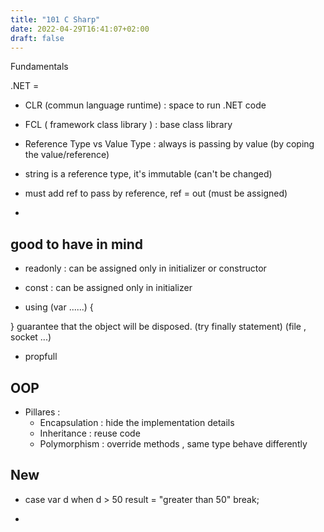```yaml
---
title: "101 C Sharp"
date: 2022-04-29T16:41:07+02:00
draft: false
---
```


Fundamentals

.NET = 
- CLR (commun language runtime) : space to run .NET code
- FCL ( framework class library ) : base class library

- Reference Type vs Value Type : 
  always is passing by value (by coping the value/reference)
- string is a reference type, it's immutable (can't be changed)

- must add ref to pass by reference, ref = out (must be assigned)

- 
## good to have in mind 

- readonly : can be assigned only in initializer or constructor
- const : can be assigned only in initializer

- using (var ......)
{

}
guarantee that the object will be disposed. (try finally statement) (file , socket ...)

- propfull



## OOP

- Pillares : 
    - Encapsulation : hide the implementation details
    - Inheritance : reuse code
    - Polymorphism : override methods , same type behave differently
    

## New 
- case var d when d > 50 
      result = "greater than 50"
      break;

-                 